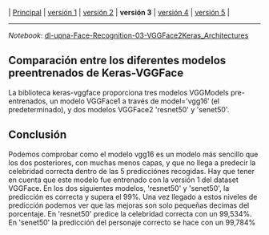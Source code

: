 | [Principal](./index.html) | [versión 1](./dl-upna-Face-Recognition-01-CNN.html) |  [versión 2](./dl-upna-Face-Recognition-02-VGGFace2Keras.html) | **versión 3** |  [versión 4](./dl-upna-Face-Recognition-04-FineTuning.html) | [versión 5](./dl-upna-who-am-i.html) |


----

*Notebook*: [dl-upna-Face-Recognition-03-VGGFace2Keras_Architectures](https://colab.research.google.com/github/afrago/dl-upna-face-recognition/blob/master/dl_upna_Face_Recognition_03_VGGFace2Keras_Architectures.ipynb)


## Comparación entre los diferentes modelos preentrenados de Keras-VGGFace

La biblioteca keras-vggface proporciona tres modelos VGGModels pre-entrenados, un modelo VGGFace1 a través de model='vgg16′ (el predeterminado), y dos modelos VGGFace2 'resnet50' y 'senet50'.

## Conclusión 
Podemos comprobar como el modelo vgg16 es un modelo más sencillo que los dos posteriores, con muchas menos capas, y que no llega a predecir la celebridad correcta dentro de las 5 predicciónes recogidas. Hay que tener en cuenta que este modelo fue entrenado con la versión 1 del dataset VGGFace.
En los dos siguientes modelos, 'resnet50' y 'senet50', la predicción es correcta y supera el 99%. Una vez llegado a estos niveles de predicción podemos ver que las mejoras son solo pequeñas decimas del porcentaje. En 'resnet50' predice la celebridad correcta con un 99,534%. En 'senet50' la predicción del personaje correcto se hace con un 99,784%


